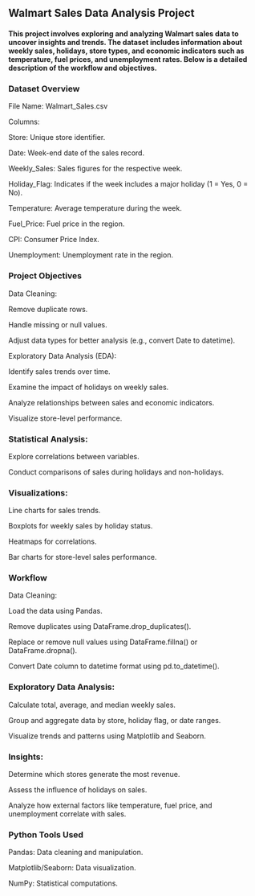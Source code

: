 ## Walmart Sales Data Analysis Project

#### This project involves exploring and analyzing Walmart sales data to uncover insights and trends. The dataset includes information about weekly sales, holidays, store types, and economic indicators such as temperature, fuel prices, and unemployment rates. Below is a detailed description of the workflow and objectives.

### Dataset Overview

File Name: Walmart_Sales.csv

Columns:

Store: Unique store identifier.

Date: Week-end date of the sales record.

Weekly_Sales: Sales figures for the respective week.

Holiday_Flag: Indicates if the week includes a major holiday (1 = Yes, 0 = No).

Temperature: Average temperature during the week.

Fuel_Price: Fuel price in the region.

CPI: Consumer Price Index.

Unemployment: Unemployment rate in the region.

### Project Objectives

Data Cleaning:

Remove duplicate rows.

Handle missing or null values.

Adjust data types for better analysis (e.g., convert Date to datetime).

Exploratory Data Analysis (EDA):

Identify sales trends over time.

Examine the impact of holidays on weekly sales.

Analyze relationships between sales and economic indicators.

Visualize store-level performance.

### Statistical Analysis:

Explore correlations between variables.

Conduct comparisons of sales during holidays and non-holidays.

### Visualizations:

Line charts for sales trends.

Boxplots for weekly sales by holiday status.

Heatmaps for correlations.

Bar charts for store-level sales performance.

### Workflow

Data Cleaning:

Load the data using Pandas.

Remove duplicates using DataFrame.drop_duplicates().

Replace or remove null values using DataFrame.fillna() or DataFrame.dropna().

Convert Date column to datetime format using pd.to_datetime().

### Exploratory Data Analysis:

Calculate total, average, and median weekly sales.

Group and aggregate data by store, holiday flag, or date ranges.

Visualize trends and patterns using Matplotlib and Seaborn.

### Insights:

Determine which stores generate the most revenue.

Assess the influence of holidays on sales.

Analyze how external factors like temperature, fuel price, and unemployment correlate with sales.

### Python Tools Used

Pandas: Data cleaning and manipulation.

Matplotlib/Seaborn: Data visualization.

NumPy: Statistical computations.
